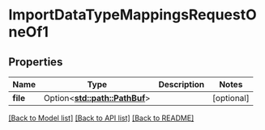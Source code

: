 # ImportDataTypeMappingsRequestOneOf1

## Properties

Name | Type | Description | Notes
------------ | ------------- | ------------- | -------------
**file** | Option<[**std::path::PathBuf**](std::path::PathBuf.md)> |  | [optional]

[[Back to Model list]](../README.md#documentation-for-models) [[Back to API list]](../README.md#documentation-for-api-endpoints) [[Back to README]](../README.md)


